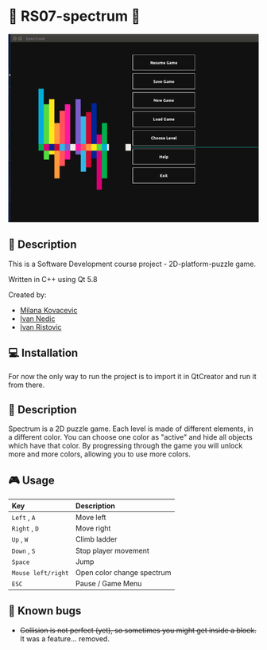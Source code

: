 # :rainbow: RS07-spectrum :rainbow:

![green_screenshot](screenshots/06_2017-06-05.gif)

## :page_facing_up: Description
This is a Software Development course project - 2D-platform-puzzle game.

Written in C++ using Qt 5.8

Created by:
- [Milana Kovacevic](https://github.com/milana-kovacevic)
- [Ivan Nedic](https://github.com/asdf12346)
- [Ivan Ristovic](https://github.com/ivan-ristovic)

## :computer: Installation
For now the only way to run the project is to import it in QtCreator and run it from there.

## :page_facing_up: Description
Spectrum is a 2D puzzle game.
Each level is made of different elements, in a different color. You can choose one color as "active" and hide all objects which have that color.
By progressing through the game you will unlock more and more colors, allowing you to use more colors.

## :video_game: Usage
| **Key** | **Description** |
| :---  | :--- |
| ```Left``` , ```A``` | Move left |
| ```Right``` , ```D``` | Move right |
| ```Up``` , ```W``` | Climb ladder |
| ```Down``` , ```S``` | Stop player movement |
| ```Space``` | Jump |
| ```Mouse left/right``` | Open color change spectrum |
| ```ESC``` | Pause / Game Menu |

## :bug: Known bugs
* ~~Collision is not perfect (yet), so sometimes you might get inside a block.~~ It was a feature... removed.
